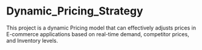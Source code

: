 # Dynamic_Pricing_Strategy
This project is a dynamic Pricing model that can effectively adjusts prices in E-commerce applications based on real-time demand, competitor prices, and Inventory levels.
